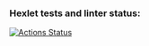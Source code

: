 ### Hexlet tests and linter status:
[![Actions Status](https://github.com/absque96/php-project-9/workflows/hexlet-check/badge.svg)](https://github.com/absque96/php-project-9/actions)
